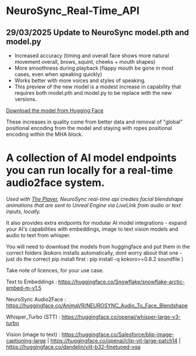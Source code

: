 # NeuroSync_Real-Time_API

## 29/03/2025 Update to NeuroSync model.pth and model.py

- Increased accuracy (timing and overall face shows more natural movement overall, brows, squint, cheeks + mouth shapes)
- More smoothness during playback (flappy mouth be gone in most cases, even when speaking quickly)
- Works better with more voices and styles of speaking.
- This preview of the new model is a modest increase in capability that requires both model.pth and model.py to be replace with the new versions.

[Download the model from Hugging Face](https://huggingface.co/AnimaVR/NEUROSYNC_Audio_To_Face_Blendshape)

These increases in quality come from better data and removal of "global" positional encoding from the model and staying with ropes positional encoding within the MHA block.

# A collection of AI model endpoints you can run locally for a real-time audio2face system.

*Used with [The Player](https://github.com/AnimaVR/NeuroSync_Player), NeuroSync real-time api creates facial blendshape animations that are sent to Unreal Engine via LiveLink from audio or text inputs, locally.*

It also provides extra endpoints for modular AI model integrations - expand your AI's capabilities with embeddings, image to text vision models and audio to text from whisper.

You will need to download the models from huggingface and put them in the correct folders (kokoro installs automatically, dont worry about that one - just do the correct pip install first : pip install -q kokoro>=0.8.2 soundfile )

Take note of licences, for your use case. 

Text to Embeddings : https://huggingface.co/Snowflake/snowflake-arctic-embed-m-v1.5 

NeuroSync Audio2Face : https://huggingface.co/AnimaVR/NEUROSYNC_Audio_To_Face_Blendshape 

Whisper_Turbo (STT) : https://huggingface.co/openai/whisper-large-v3-turbo

Vision (image to text) : https://huggingface.co/Salesforce/blip-image-captioning-large  |  https://huggingface.co/openai/clip-vit-large-patch14  |  https://huggingface.co/dandelin/vilt-b32-finetuned-vqa
